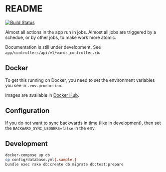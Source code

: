 # README

[![Build Status](https://travis-ci.org/bloom-solutions/stellar-lookout.svg?branch=master)](https://travis-ci.org/bloom-solutions/stellar-lookout)

Almost all actions in the app run in jobs. Almost all jobs are triggered by a schedue, or by other jobs, to make work more atomic.

Documentation is still under development. See `app/controllers/api/v1/wards_controller.rb`.

## Docker

To get this running on Docker, you need to set the environment variables you see in `.env.production`.

Images are available in [Docker Hub](https://hub.docker.com/r/bloomsolutions/stellar_lookout).

## Configuration

If you do not want to sync backwards in time (like in development), then set the `BACKWARD_SYNC_LEDGERS=false` in the env.

## Development

```sh
docker-compose up db
cp config/database.yml{.sample,}
bundle exec rake db:create db:migrate db:test:prepare
```
